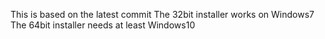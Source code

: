 This is based on the latest commit
The 32bit installer works on Windows7
The 64bit installer needs at least Windows10
